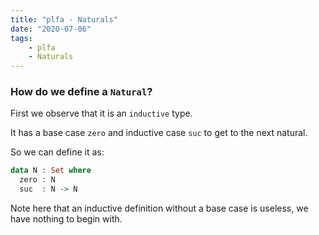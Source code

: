 ```yaml
---
title: "plfa - Naturals"
date: "2020-07-06"
tags:
    - plfa
    - Naturals
---
```


### How do we define a `Natural`?

First we observe that it is an `inductive` type.

It has a base case `zero` and inductive case `suc` to get to the next natural.

So we can define it as:

```agda
data N : Set where
  zero : N
  suc  : N -> N
```

Note here that an inductive definition without a base case is useless, we have nothing to begin with.
